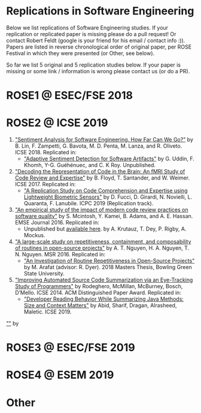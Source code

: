 # Replications in Software Engineering

Below we list replications of Software Engineering studies. If your replication or replicated paper is missing please do a pull request! Or contact Robert Feldt (google is your friend for his email / contact info :)). Papers are listed in reverse chronological order of original paper, per ROSE Festival in which they were presented (or Other, see below).

So far we list 5 original and 5 replication studies below. If your paper is missing or some link / information is wrong please contact us (or do a PR).

# ROSE1 @ ESEC/FSE 2018

# ROSE2 @ ICSE 2019

1. ["Sentiment Analysis for Software Engineering. How Far Can We Go?"](https://ieeexplore.ieee.org/abstract/document/8453067) by B. Lin, F. Zampetti, G. Bavota, M. D. Penta, M. Lanza, and R. Oliveto. ICSE 2018. Replicated in:
    - ["Adaptive Sentiment Detection for Software Artifacts"](https://giasuddin.github.io/papers/Adaptive_Sentiment_Detection_for_Software_Artifacts.pdf) by G. Uddin, F. Khomh, Y-G. Guéhénuec, and C. K Roy. Unpublished.
2. ["Decoding the Representation of Code in the Brain: An fMRI Study of Code Review and Expertise"](https://web.eecs.umich.edu/~weimerw/p/weimer-icse2017-preprint.pdf) by B. Floyd, T. Santander, and W. Weimer. ICSE 2017. Replicated in:
    - ["A Replication Study on Code Comprehension and Expertise using Lightweight Biometric Sensors"](https://arxiv.org/pdf/1903.03426.pdf) by D. Fucci, D. Girardi, N. Novielli, L. Quaranta, F. Lanubile. ICPC 2019 (Replication track).
3. ["An empirical study of the impact of modern code review practices on software quality"](https://sail.cs.queensu.ca/Downloads/EMSE_AnEmpiricalStudyOfTheImpactOfModernCodeReviewPracticesOnSoftwareQuality.pdf) by S. Mcintosh, Y. Kamei, B. Adams, and A. E. Hassan. EMSE Journal 2016. Replicated in:
	- Unpublished but [available here](https://github.com/CESEL/ReviewPostReleaseDefectsReplication/blob/master/KrutauzReviewDefectsDraft.pdf). by A. Krutauz, T. Dey, P. Rigby, A. Mockus.
4. ["A large-scale study on repetitiveness,
containment, and composability of routines in open-source projects"](https://ieeexplore.ieee.org/document/7832915) by A. T. Nguyen, H. A. Nguyen, T. N. Nguyen. MSR 2016. Replicated in:
	- ["An Investigation of Routine Repetitiveness in Open-Source Projects"](https://etd.ohiolink.edu/!etd.send_file?accession=bgsu1530525754458504&disposition=inline) by M. Arafat (advisor: R. Dyer). 2018 Masters Thesis, Bowling Green State University.
5. ["Improving Automated Source Code Summarization via an Eye-Tracking Study of Programmers"]() by Rodeghero, McMillan, McBurney, Bosch, D’Mello. ICSE 2014. ACM Distinguished Paper Award. Replicated in:
	- ["Developer Reading Behavior While Summarizing Java Methods: Size and Context Matters"](https://arxiv.org/abs/1903.03358) by Abid, Sharif, Dragan, Alrasheed, Maletic. ICSE 2019.

[""]() by 


# ROSE3 @ ESEC/FSE 2019

# ROSE4 @ ESEM 2019

# Other